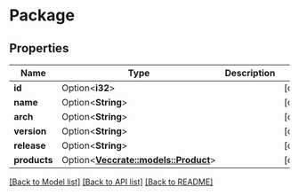 # Package

## Properties

Name | Type | Description | Notes
------------ | ------------- | ------------- | -------------
**id** | Option<**i32**> |  | [optional]
**name** | Option<**String**> |  | [optional]
**arch** | Option<**String**> |  | [optional]
**version** | Option<**String**> |  | [optional]
**release** | Option<**String**> |  | [optional]
**products** | Option<[**Vec<crate::models::Product>**](Product.md)> |  | [optional]

[[Back to Model list]](../README.md#documentation-for-models) [[Back to API list]](../README.md#documentation-for-api-endpoints) [[Back to README]](../README.md)


